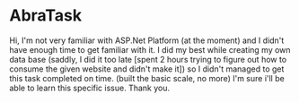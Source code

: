 # AbraTask
Hi,
I'm not very familiar with ASP.Net Platform (at the moment) and I didn't have enough time to get familiar with it.
I did my best while creating my own data base (saddly, I did it too late [spent 2 hours trying to figure out how to consume the given website and didn't make it])
so I didn't managed to get this task completed on time. (built the basic scale, no more)
I'm sure i'll be able to learn this specific issue.
Thank you.
